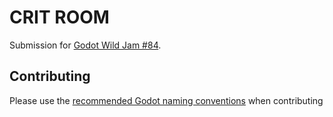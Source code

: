 # CRIT ROOM

Submission for [Godot Wild Jam #84](https://itch.io/jam/godot-wild-jam-84).

## Contributing
Please use the [recommended Godot naming conventions](https://docs.godotengine.org/en/4.4/tutorials/scripting/gdscript/gdscript_styleguide.html#naming-conventions) when contributing